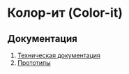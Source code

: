 # Колор-ит (Color-it)


## Документация

1. [Техническая документация](https://tima2015.github.io/Color-it/javadoc/index.html)
2. [Прототипы](https://tima2015.github.io/Color-it/prototype/prototypes.html)
